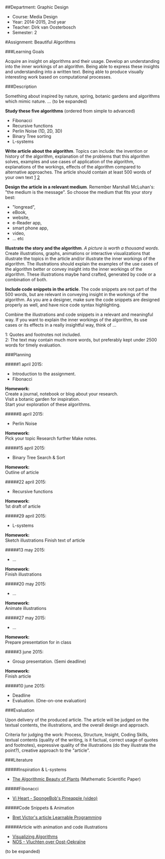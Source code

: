##Department: Graphic Design

- Course: Media Design
- Year: 2014-2015, 2nd year
- Teacher: Dirk van Oosterbosch
- Semester: 2

#Assignment: Beautiful Algorithms

###Learning Goals

Acquire an insight on algorithms and their usage. Develop an understanding into the inner workings of an algorithm. Being able to express these insights and understanding into a written text. Being able to produce visually interesting work based on computational processes.  

###Description

Something about inspired by nature, spring, botanic gardens and algorithms which mimic nature. ... (to be expanded)

**Study these five algorithms** (ordered from simple to advanced)

- Fibonacci
- Recursive functions
- Perlin Noise (1D, 2D, 3D)
- Binary Tree sorting
- L-systems

**Write article about the algorithm**. Topics can include: the invention or history of the algorithm, explanation of the problems that this algorithm solves, examples and use cases of application of the algorithm, explanations of the workings, effects of the algorithm compared to alternative approaches. The article should contain at least 500 words of your own text [1](#footnote1) [2](#footnote2)

**Design the article in a relevant medium**. Remember Marshall McLuhan's: "the medium is the message". So choose the medium that fits your story best:

- "longread",
- eBook,
- website,
- e-Reader app,
- smart phone app,
- video,
- ... etc

**Illustrate the story and the algorithm**. *A picture is worth a thousand words*. Create illustrations, graphs, animations or interactive visualizations that illustrate the topics in the article and/or illustrate the inner workings of the algorithm. The illustrations should explain the examples of the use cases of the algorithm better or convey insight into the inner workings of the algorithm. These illustrations maybe hand crafted, generated by code or a combination of both.

**Include code snippets in the article**. The code snippets are not part of the 500 words, but are relevant in conveying insight in the workings of the algorithm. As you are a designer, make sure the code snippets are designed properly as well, and have nice code syntax highlighting.

Combine the illustrations and code snippets in a relevant and meaningful way. If you want to explain the inner workings of the algorithm, its use cases or its effects in a really insightful way, think of ...

<a name="footnote1">1</a>: Quotes and footnotes not included.  
<a name="footnote2">2</a>: The text may contain much more words, but preferably kept under 2500 words for timely evaluation.

###Planning

#####1 april 2015:
- Introduction to the assignment.
- Fibonacci

**Homework:**  
Create a journal, notebook or blog about your research.  
Visit a botanic garden for inspiration.  
Start your exploration of these algorithms.  

#####8 april 2015:

- Perlin Noise

**Homework:**  
Pick your topic
Research further
Make notes.

#####15 april 2015:

- Binary Tree Search & Sort

**Homework:**  
Outline of article

#####22 april 2015:

- Recursive functions

**Homework:**  
1st draft of article

#####29 april 2015:

- L-systems

**Homework:**  
Sketch illustrations
Finish text of article

#####13 may 2015:

- ...

**Homework:**  
Finish illustrations

#####20 may 2015:

- ...

**Homework:**  
Animate illustrations

#####27 may 2015:

- ...

**Homework:**  
Prepare presentation for in class

#####3 june 2015:

- Group presentation. (Semi deadline)

**Homework:**  
Finish article

#####10 june 2015:

- Deadline
- Evaluation. (One-on-one evaluation)


###Evaluation

Upon delivery of the produced article. The article will be judged on the textual contents, the illustrations, and the overall design and approach.

Criteria for judging the work:
Process, Structure, Insight, Coding Skills, textual contents (quality of the writing, is it factual, correct usage of quotes and footnotes), expressive quality of the illustrations (do they illustrate the point?), creative approach to the "article".

###Literature

#####Inspiration & L-systems
- [The Algorithmic Beauty of Plants](http://algorithmicbotany.org/papers/abop/abop.pdf) (Mathematic Scientific Paper)

#####Fibonacci
- [Vi Heart - SpongeBob's Pineapple (video)](https://www.youtube.com/watch?v=gBxeju8dMho)

#####Code Snippets & Animation
- [Bret Victor's article Learnable Programming](http://worrydream.com/LearnableProgramming/)

#####Article with animation and code illustrations
- [Visualizing Algorithms](http://bost.ocks.org/mike/algorithms/)
- [NOS - Vluchten over Oost-Oekraïne](http://app.nos.nl/datavisualisatie/vluchten-over-oost-oekraine/)

(to be expanded)
